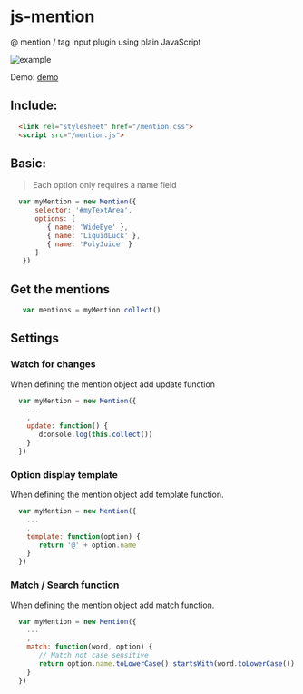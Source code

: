# js-mention
@ mention / tag input plugin using plain JavaScript

![example](https://github.com/sean-codes/js-mention/blob/master/js-mention.gif?raw=true)

Demo: [demo](https://sean-codes.github.io/js-mention/demo/)


## Include:
```html
  <link rel="stylesheet" href="/mention.css">
  <script src="/mention.js">
```

## Basic:
> Each option only requires a name field

```js
  var myMention = new Mention({
      selector: '#myTextArea',
      options: [
         { name: 'WideEye' },
         { name: 'LiquidLuck' },
         { name: 'PolyJuice' }
      ]
   })
```

## Get the mentions

```js
   var mentions = myMention.collect()
```

## Settings

### Watch for changes

When defining the mention object add update function
```js
  var myMention = new Mention({
    ...
    ,
    update: function() {
       dconsole.log(this.collect())
    }
  })
```

### Option display template

When defining the mention object add template function. 
```js
  var myMention = new Mention({
    ...
    ,
    template: function(option) {
       return '@' + option.name
    }
  })
```

### Match / Search function

When defining the mention object add match function. 
```js
  var myMention = new Mention({
    ...
    ,
    match: function(word, option) {
       // Match not case sensitive
       return option.name.toLowerCase().startsWith(word.toLowerCase())
    }
  })
```

